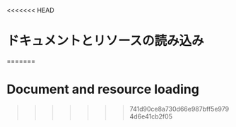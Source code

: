 
<<<<<<< HEAD
# ドキュメントとリソースの読み込み
=======
# Document and resource loading
>>>>>>> 741d90ce8a730d66e987bff5e9794d6e41cb2f05
